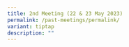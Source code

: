 ```yaml
---
title: 2nd Meeting (22 & 23 May 2023)
permalink: /past-meetings/permalink/
variant: tiptap
description: ""
---
```

<p></p>